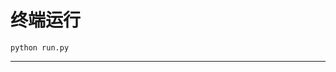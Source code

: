 # 终端运行

```shell
python run.py
```
****************************************************************************************************************************************************************************************************************************************